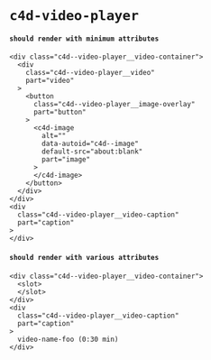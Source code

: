 # `c4d-video-player`

#### `should render with minimum attributes`

```
<div class="c4d--video-player__video-container">
  <div
    class="c4d--video-player__video"
    part="video"
  >
    <button
      class="c4d--video-player__image-overlay"
      part="button"
    >
      <c4d-image
        alt=""
        data-autoid="c4d--image"
        default-src="about:blank"
        part="image"
      >
      </c4d-image>
    </button>
  </div>
</div>
<div
  class="c4d--video-player__video-caption"
  part="caption"
>
</div>

```

#### `should render with various attributes`

```
<div class="c4d--video-player__video-container">
  <slot>
  </slot>
</div>
<div
  class="c4d--video-player__video-caption"
  part="caption"
>
  video-name-foo (0:30 min)
</div>

```

